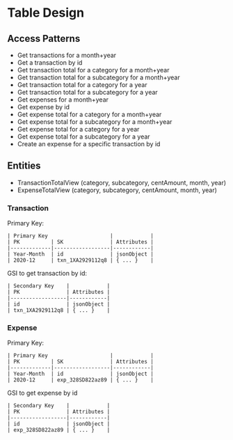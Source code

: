 # Table Design
## Access Patterns
- Get transactions for a month+year
- Get a transaction by id
- Get transaction total for a category for a month+year
- Get transaction total for a subcategory for a month+year
- Get transaction total for a category for a year
- Get transaction total for a subcategory for a year
- Get expenses for a month+year
- Get expense by id
- Get expense total for a category for a month+year
- Get expense total for a subcategory for a month+year
- Get expense total for a category for a year
- Get expense total for a subcategory for a year
- Create an expense for a specific transaction by id

## Entities
- TransactionTotalView (category, subcategory, centAmount, month, year)
- ExpenseTotalView (category, subcategory, centAmount, month, year)

### Transaction
Primary Key:
```
| Primary Key                    |            |
| PK          | SK               | Attributes |
|-------------|------------------|------------|
| Year-Month  | id               | jsonObject |
| 2020-12     | txn_1XA2929112q8 | { ... }    |
```
GSI to get transaction by id:
```
| Secondary Key    |            |
| PK               | Attributes |
|------------------|------------|
| id               | jsonObject |
| txn_1XA2929112q8 | { ... }    |
```

### Expense
Primary Key:
```
| Primary Key                    |            |
| PK          | SK               | Attributes |
|-------------|------------------|------------|
| Year-Month  | id               | jsonObject |
| 2020-12     | exp_328SD822az89 | { ... }    |
```
GSI to get expense by id
```
| Secondary Key    |            |
| PK               | Attributes |
|------------------|------------|
| id               | jsonObject |
| exp_328SD822az89 | { ... }    |
```
